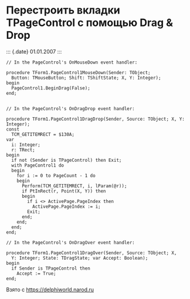 Перестроить вкладки TPageControl с помощью Drag & Drop
======================================================

::: {.date}
01.01.2007
:::

    // In the PageControl's OnMouseDown event handler: 
     
    procedure TForm1.PageControl1MouseDown(Sender: TObject; 
      Button: TMouseButton; Shift: TShiftState; X, Y: Integer); 
    begin 
      PageControl1.BeginDrag(False); 
    end; 
     
     
    // In the PageControl's OnDragDrop event handler: 
     
    procedure TForm1.PageControl1DragDrop(Sender, Source: TObject; X, Y: Integer); 
    const 
      TCM_GETITEMRECT = $130A; 
    var 
      i: Integer; 
      r: TRect; 
    begin 
      if not (Sender is TPageControl) then Exit; 
      with PageControl1 do 
      begin 
        for i := 0 to PageCount - 1 do 
        begin 
          Perform(TCM_GETITEMRECT, i, lParam(@r)); 
          if PtInRect(r, Point(X, Y)) then 
          begin 
            if i <> ActivePage.PageIndex then 
              ActivePage.PageIndex := i; 
            Exit; 
          end; 
        end; 
      end; 
    end; 
     
    // In the PageControl's OnDragOver event handler: 
     
    procedure TForm1.PageControl1DragOver(Sender, Source: TObject; X, 
      Y: Integer; State: TDragState; var Accept: Boolean); 
    begin 
      if Sender is TPageControl then 
        Accept := True; 
    end;

Взято с <https://delphiworld.narod.ru>
